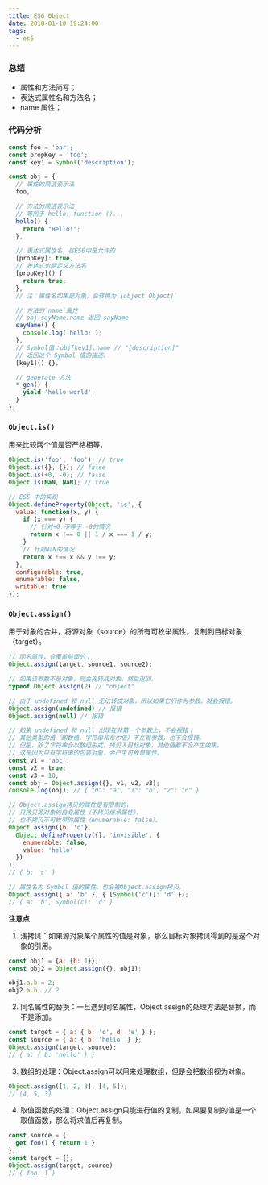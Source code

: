 ```yaml
---
title: ES6 Object
date: 2018-01-10 19:24:00
tags:
  - es6
---
```


### 总结

- 属性和方法简写；
- 表达式属性名和方法名；
- name 属性；

### 代码分析

```js
const foo = 'bar';
const propKey = 'foo';
const key1 = Symbol('description');

const obj = {
  // 属性的简洁表示法
  foo,

  // 方法的简洁表示法
  // 等同于 hello: function ()...
  hello() {
    return "Hello!";
  },

  // 表达式属性名，在ES6中是允许的
  [propKey]: true,
  // 表达式也能定义方法名
  [propKey]() {
    return true;
  },
  // 注：属性名如果是对象，会转换为`[object Object]`

  // 方法的`name`属性
  // obj.sayName.name 返回 sayName
  sayName() {
    console.log('hello!');
  },
  // Symbol值：obj[key1].name // "[description]"
  // 返回这个 Symbol 值的描述。
  [key1]() {},

  // generate 方法
  * gen() {
    yield 'hello world';
  }
};

```

### `Object.is()`

用来比较两个值是否严格相等。

```js
Object.is('foo', 'foo'); // true
Object.is({}, {}); // false
Object.is(+0, -0); // false
Object.is(NaN, NaN); // true
```

```js
// ES5 中的实现
Object.defineProperty(Object, 'is', {
  value: function(x, y) {
    if (x === y) {
      // 针对+0 不等于 -0的情况
      return x !== 0 || 1 / x === 1 / y;
    }
    // 针对NaN的情况
    return x !== x && y !== y;
  },
  configurable: true,
  enumerable: false,
  writable: true
});
```

### `Object.assign()`

用于对象的合并，将源对象（source）的所有可枚举属性，复制到目标对象（target）。

```js
// 同名属性，会覆盖前面的；
Object.assign(target, source1, source2);

// 如果该参数不是对象，则会先转成对象，然后返回。
typeof Object.assign(2) // "object"

// 由于 undefined 和 null 无法转成对象，所以如果它们作为参数，就会报错。
Object.assign(undefined) // 报错
Object.assign(null) // 报错

// 如果 undefined 和 null 出现在非第一个参数上，不会报错；
// 其他类型的值（即数值、字符串和布尔值）不在首参数，也不会报错。
// 但是，除了字符串会以数组形式，拷贝入目标对象，其他值都不会产生效果。
// 这是因为只有字符串的包装对象，会产生可枚举属性。
const v1 = 'abc';
const v2 = true;
const v3 = 10;
const obj = Object.assign({}, v1, v2, v3);
console.log(obj); // { "0": "a", "1": "b", "2": "c" }

// Object.assign拷贝的属性是有限制的，
// 只拷贝源对象的自身属性（不拷贝继承属性），
// 也不拷贝不可枚举的属性（enumerable: false）。
Object.assign({b: 'c'},
  Object.defineProperty({}, 'invisible', {
    enumerable: false,
    value: 'hello'
  })
);
// { b: 'c' }

// 属性名为 Symbol 值的属性，也会被Object.assign拷贝。
Object.assign({ a: 'b' }, { [Symbol('c')]: 'd' });
// { a: 'b', Symbol(c): 'd' }

```

**注意点**

1. 浅拷贝：如果源对象某个属性的值是对象，那么目标对象拷贝得到的是这个对象的引用。

```js
const obj1 = {a: {b: 1}};
const obj2 = Object.assign({}, obj1);

obj1.a.b = 2;
obj2.a.b; // 2
```

2. 同名属性的替换：一旦遇到同名属性，Object.assign的处理方法是替换，而不是添加。

```js
const target = { a: { b: 'c', d: 'e' } };
const source = { a: { b: 'hello' } };
Object.assign(target, source);
// { a: { b: 'hello' } }
```

3. 数组的处理：Object.assign可以用来处理数组，但是会把数组视为对象。

```js
Object.assign([1, 2, 3], [4, 5]);
// [4, 5, 3]
```

4. 取值函数的处理：Object.assign只能进行值的复制，如果要复制的值是一个取值函数，那么将求值后再复制。

```js
const source = {
  get foo() { return 1 }
};
const target = {};
Object.assign(target, source)
// { foo: 1 }
```
